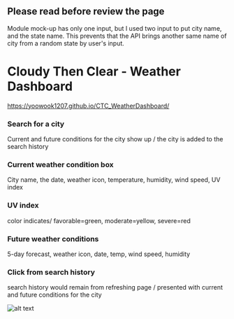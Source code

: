 ## Please read before review the page
Module mock-up has only one input, but I used two input to put city name, and the state name. This prevents that the API brings another same name of city from a random state by user's input.

# Cloudy Then Clear - Weather Dashboard

https://yoowook1207.github.io/CTC_WeatherDashboard/

### Search for a city
Current and future conditions for the city show up / the city is added to the search history
### Current weather condition box
City name, the date, weather icon, temperature, humidity, wind speed, UV index
### UV index
color indicates/ favorable=green, moderate=yellow, severe=red
### Future weather conditions
5-day forecast, weather icon, date, temp, wind speed, humidity
### Click from search history
search history would remain from refreshing page / presented with current and future conditions for the city

![alt text](https://github.com/yoowook1207/CTC_WeatherDashboard/blob/main/screenshot.png)